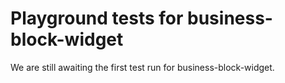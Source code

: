 # Playground tests for business-block-widget
We are still awaiting the first test run for business-block-widget.
